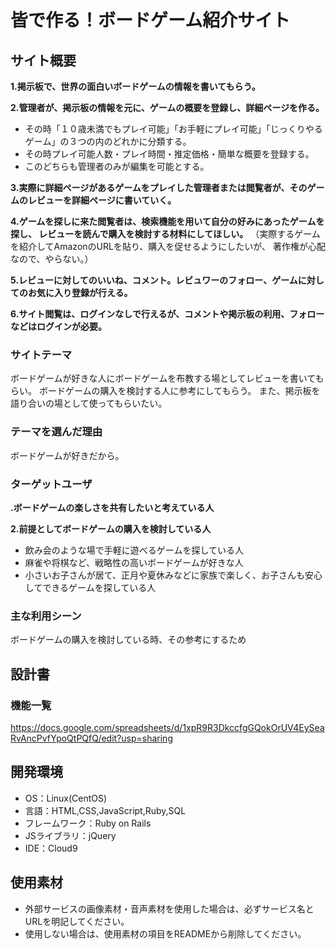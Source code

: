 # 皆で作る！ボードゲーム紹介サイト

## サイト概要

**1.掲示板で、世界の面白いボードゲームの情報を書いてもらう。**

**2.管理者が、掲示板の情報を元に、ゲームの概要を登録し、詳細ページを作る。**
- その時「１０歳未満でもプレイ可能」「お手軽にプレイ可能」「じっくりやるゲーム」の３つの内のどれかに分類する。
- その時プレイ可能人数・プレイ時間・推定価格・簡単な概要を登録する。
- このどちらも管理者のみが編集を可能とする。

**3.実際に詳細ページがあるゲームをプレイした管理者または閲覧者が、そのゲームのレビューを詳細ページに書いていく。**

**4.ゲームを探しに来た閲覧者は、検索機能を用いて自分の好みにあったゲームを探し、  レビューを読んで購入を検討する材料にしてほしい。**
（実際するゲームを紹介してAmazonのURLを貼り、購入を促せるようにしたいが、 著作権が心配なので、やらない。）

**5.レビューに対してのいいね、コメント。レビュワーのフォロー、ゲームに対してのお気に入り登録が行える。**

**6.サイト閲覧は、ログインなしで行えるが、コメントや掲示板の利用、フォローなどはログインが必要。**

### サイトテーマ
ボードゲームが好きな人にボードゲームを布教する場としてレビューを書いてもらい。  ボードゲームの購入を検討する人に参考にしてもらう。
また、掲示板を語り合いの場として使ってもらいたい。

### テーマを選んだ理由
ボードゲームが好きだから。

### ターゲットユーザ
**.ボードゲームの楽しさを共有したいと考えている人**

**2.前提としてボードゲームの購入を検討している人**
- 飲み会のような場で手軽に遊べるゲームを探している人
- 麻雀や将棋など、戦略性の高いボードゲームが好きな人
- 小さいお子さんが居て、正月や夏休みなどに家族で楽しく、お子さんも安心してできるゲームを探している人

### 主な利用シーン
ボードゲームの購入を検討している時、その参考にするため

## 設計書

### 機能一覧
https://docs.google.com/spreadsheets/d/1xpR9R3DkccfgGQokOrUV4EySeaRvAncPvfYpoQtPQfQ/edit?usp=sharing


## 開発環境
- OS：Linux(CentOS)
- 言語：HTML,CSS,JavaScript,Ruby,SQL
- フレームワーク：Ruby on Rails
- JSライブラリ：jQuery
- IDE：Cloud9

## 使用素材
- 外部サービスの画像素材・音声素材を使用した場合は、必ずサービス名とURLを明記してください。
- 使用しない場合は、使用素材の項目をREADMEから削除してください。